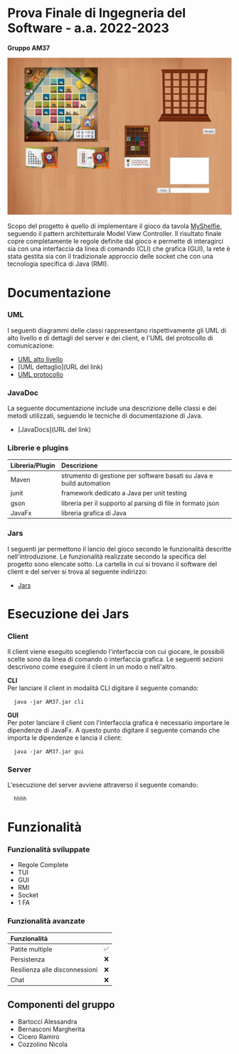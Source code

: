 # Prova Finale di Ingegneria del Software - a.a. 2022-2023

**Gruppo AM37**<br>

![Testo alternativo](deliverables/home.jpg)



Scopo del progetto è quello di implementare il gioco da tavola [MyShelfie](https://www.craniocreations.it/prodotto/my-shelfie), seguendo il pattern architetturale Model View Controller.
Il risultato finale copre completamente le regole definite dal gioco e permette di interagirci sia con una interfaccia da linea di comando (CLI) che grafica (GUI), la rete è stata gestita sia con il tradizionale approccio delle socket che con una tecnologia specifica di Java (RMI).<br>

# Documentazione

### UML<br>

I seguenti diagrammi delle classi rappresentano rispettivamente gli UML di alto livello e di dettagli del server e dei client, e l'UML del protocollo di comunicazione:<br>

- [UML alto livello](deliverables/uml/client_server/HighLevelCommunicationUML.jpg)
- [UML dettaglio](URL del link)
- [UML protocollo](deliverables/uml/SequenceDiagram.pdf)


### JavaDoc <br>

La seguente documentazione include una descrizione delle classi e dei metodi utilizzati, seguendo le tecniche di documentazione di Java.<br>

- [JavaDocs](URL del link)



### Librerie e plugins<br>

| Libreria/Plugin| Descrizione |
| :--------------| :------    |
| Maven          |    strumento di gestione per software basati su Java e build automation      | 
| junit          |      framework dedicato a Java per unit testing    | 
| gson           |    libreria per il supporto al parsing di file in formato json | 
| JavaFx         |     libreria grafica di Java |

### Jars<br>

I seguenti jar permettono il lancio del gioco secondo le funzionalità descritte nell'introduzione. Le funzionalità realizzate secondo la specifica del progetto sono elencate sotto. La cartella in cui si trovano il software del client e del server si trova al seguente indirizzo: <br>

- [Jars](deliverables/jars/Server.jar)

# Esecuzione dei Jars

### Client <br> 

Il client viene eseguito scegliendo l'interfaccia con cui giocare, le possibili scelte sono da linea di comando o interfaccia grafica. Le seguenti sezioni descrivono come eseguire il client in un modo o nell'altro.<br>

**CLI**<br>
Per lanciare il client in modalità CLI digitare il seguente comando:<br>

      java -jar AM37.jar cli
 

**GUI**<br>
Per poter lanciare il client con l'interfaccia grafica è necessario importare le dipendenze di JavaFx. 
A questo punto digitare il seguente comando che importa le dipendenze e lancia il client:

      java -jar AM37.jar gui


### Server<br>

L'esecuzione del server avviene attraverso il seguente comando:

      hhhh  

# Funzionalità

### Funzionalità sviluppate<br>

- Regole Complete <br>
- TUI <br>
- GUI <br>
- RMI <br>
- Socket <br>
- 1 FA<br>

### Funzionalità avanzate<br>

| Funzionalità                   |          |
| :----------------------------- | :------: |
| Patite multiple                |   ✅     | 
| Persistenza                    |   ❌     | 
| Resilienza alle disconnessioni |   ❌     | 
| Chat                           |    ❌    |


## Componenti del gruppo

- Bartocci Alessandra
- Bernasconi Margherita 
- Cicero Ramiro
- Cozzolino Nicola

